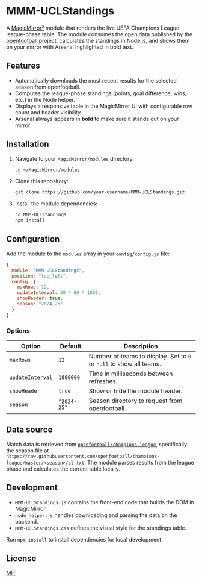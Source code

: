 # MMM-UCLStandings

A [MagicMirror²](https://magicmirror.builders/) module that renders the live UEFA Champions League league-phase table. The module consumes the open data published by the [openfootball](https://github.com/openfootball) project, calculates the standings in Node.js, and shows them on your mirror with Arsenal highlighted in bold text.

## Features

- Automatically downloads the most recent results for the selected season from openfootball.
- Computes the league-phase standings (points, goal difference, wins, etc.) in the Node helper.
- Displays a responsive table in the MagicMirror UI with configurable row count and header visibility.
- Arsenal always appears in **bold** to make sure it stands out on your mirror.

## Installation

1. Navigate to your `MagicMirror/modules` directory:

   ```bash
   cd ~/MagicMirror/modules
   ```

2. Clone this repository:

   ```bash
   git clone https://github.com/your-username/MMM-UCLStandings.git
   ```

3. Install the module dependencies:

   ```bash
   cd MMM-UCLStandings
   npm install
   ```

## Configuration

Add the module to the `modules` array in your `config/config.js` file:

```javascript
{
  module: "MMM-UCLStandings",
  position: "top_left",
  config: {
    maxRows: 12,
    updateInterval: 30 * 60 * 1000,
    showHeader: true,
    season: "2024-25"
  }
}
```

### Options

| Option | Default | Description |
| ------ | ------- | ----------- |
| `maxRows` | `12` | Number of teams to display. Set to `0` or `null` to show all teams. |
| `updateInterval` | `1800000` | Time in milliseconds between refreshes. |
| `showHeader` | `true` | Show or hide the module header. |
| `season` | `"2024-25"` | Season directory to request from openfootball. |

## Data source

Match data is retrieved from [`openfootball/champions-league`](https://github.com/openfootball/champions-league), specifically the season file at `https://raw.githubusercontent.com/openfootball/champions-league/master/<season>/cl.txt`. The module parses results from the league phase and calculates the current table locally.

## Development

- `MMM-UCLStandings.js` contains the front-end code that builds the DOM in MagicMirror.
- `node_helper.js` handles downloading and parsing the data on the backend.
- `MMM-UCLStandings.css` defines the visual style for the standings table.

Run `npm install` to install dependencies for local development.

## License

[MIT](LICENSE)
